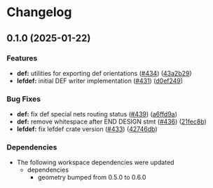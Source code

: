 # Changelog

## 0.1.0 (2025-01-22)


### Features

* **def:** utilities for exporting def orientations ([#434](https://github.com/ucb-substrate/substrate2/issues/434)) ([43a2b29](https://github.com/ucb-substrate/substrate2/commit/43a2b2906231cd46f08e2c4aface260d34abac62))
* **lefdef:** initial DEF writer implementation ([#431](https://github.com/ucb-substrate/substrate2/issues/431)) ([d0ef249](https://github.com/ucb-substrate/substrate2/commit/d0ef249fa70f754a946f677b250ba0889dccd0c2))


### Bug Fixes

* **def:** fix def special nets routing status ([#439](https://github.com/ucb-substrate/substrate2/issues/439)) ([a6ffd9a](https://github.com/ucb-substrate/substrate2/commit/a6ffd9a4b63a5cf6c995cae7da78a271c652aeab))
* **def:** remove whitespace after END DESIGN stmt ([#436](https://github.com/ucb-substrate/substrate2/issues/436)) ([21fec8b](https://github.com/ucb-substrate/substrate2/commit/21fec8be19986200d41a0ca4e07581dfb72ed30b))
* **lefdef:** fix lefdef crate version ([#433](https://github.com/ucb-substrate/substrate2/issues/433)) ([42746db](https://github.com/ucb-substrate/substrate2/commit/42746dbb1c8f413446cb74d6ae94d17e2f5d45b4))


### Dependencies

* The following workspace dependencies were updated
  * dependencies
    * geometry bumped from 0.5.0 to 0.6.0
